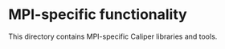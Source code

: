MPI-specific functionality
================================

This directory contains MPI-specific Caliper libraries and tools.
